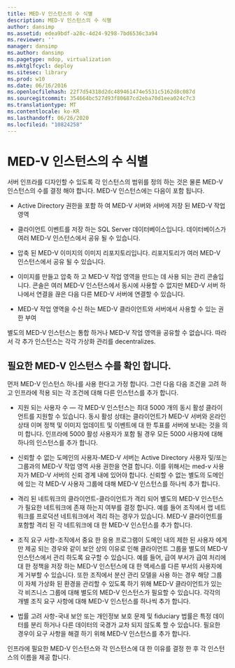 ```yaml
---
title: MED-V 인스턴스의 수 식별
description: MED-V 인스턴스의 수 식별
author: dansimp
ms.assetid: edea9bdf-a28c-4d24-9298-7bd6536c3a94
ms.reviewer: ''
manager: dansimp
ms.author: dansimp
ms.pagetype: mdop, virtualization
ms.mktglfcycl: deploy
ms.sitesec: library
ms.prod: w10
ms.date: 06/16/2016
ms.openlocfilehash: 22f7d54318d2dc489461474e5531c5162d8c087d
ms.sourcegitcommit: 354664bc527d93f80687cd2eba70d1eea024c7c3
ms.translationtype: MT
ms.contentlocale: ko-KR
ms.lasthandoff: 06/26/2020
ms.locfileid: "10824258"
---
```

# MED-V 인스턴스의 수 식별


서버 인프라를 디자인할 수 있도록 각 인스턴스의 범위를 정의 하는 것은 물론 MED-V 인스턴스의 수를 결정 해야 합니다. MED-V 인스턴스에는 다음이 포함 됩니다.

-   Active Directory 권한을 포함 하 여 MED-V 서버와 서버에 저장 된 MED-V 작업 영역

-   클라이언트 이벤트를 저장 하는 SQL Server 데이터베이스입니다. 데이터베이스가 여러 MED-V 인스턴스에서 공유 될 수 있습니다.

-   압축 된 MED-V 이미지의 이미지 리포지토리입니다. 리포지토리가 여러 MED-V 인스턴스에서 공유 될 수 있습니다.

-   이미지를 만들고 압축 하 고 MED-V 작업 영역을 만드는 데 사용 되는 관리 콘솔입니다. 콘솔은 여러 MED-V 인스턴스에서 동시에 사용할 수 없지만 MED-V 서버 하나에서 연결을 끊은 다음 다른 MED-V 서버에 연결할 수 있습니다.

-   MED-V 작업 영역을 수신 하는 MED-V 클라이언트와 서버에서 사용할 수 있는 권한 부여

별도의 MED-V 인스턴스는 통합 하거나 MED-V 작업 영역을 공유할 수 없습니다. 따라서 각 추가 인스턴스는 각각 가상화 관리를 decentralizes.

## 필요한 MED-V 인스턴스 수를 확인 합니다.


먼저 MED-V 인스턴스 하나를 사용 한다고 가정 합니다. 그런 다음 다음 조건을 고려 하 고 인프라에 적용 되는 각 조건에 대해 다른 인스턴스를 추가 합니다.

-   지원 되는 사용자 수 — 각 MED-V 인스턴스는 최대 5000 개의 동시 활성 클라이언트를 지원할 수 있습니다. 동시 활성 상태는 클라이언트가 MED-V 서버와 온라인 상태 이며 정책 및 이미지 업데이트 및 이벤트에 대 한 투표를 서버에 보내는 것을 의미 합니다. 인프라에 5000 활성 사용자가 포함 될 경우 모든 5000 사용자에 대해 하나의 인스턴스를 추가 합니다.

-   신뢰할 수 없는 도메인의 사용자-MED-V 서버는 Active Directory 사용자 및/또는 그룹과의 MED-V 작업 영역 사용 권한을 연결 합니다. 이를 위해서는 med-v 사용자가 MED-V 서버의 신뢰 경계 내에 있어야 합니다. 신뢰할 수 없는 별도의 도메인에 있는 각 MED-V 사용자 그룹에 대해 MED-V 인스턴스를 하나씩 추가 합니다.

-   격리 된 네트워크의 클라이언트-클라이언트가 격리 되어 별도의 MED-V 인스턴스가 필요한 네트워크에 존재 하는지 여부를 결정 합니다. 예를 들어 조직에서 랩 네트워크를 프로덕션 네트워크에서 격리 하는 경우가 있습니다. MED-V 클라이언트를 포함할 격리 된 각 네트워크에 대 한 MED-V 인스턴스를 추가 합니다.

-   조직 요구 사항-조직에서 중요 한 응용 프로그램이 도메인 내의 제한 된 사용자 에게만 제공 되는 경우와 같이 보안 상의 이유로 인해 클라이언트 그룹을 별도의 MED-V 인스턴스에서 관리 하도록 요구할 수 있습니다. 예를 들어, 급여 부서가 급여 처리에 대 한 정책을 저장 하는 MED-V 인스턴스에 대 한 액세스를 다른 부서의 사용자에 게 거부할 수 있습니다. 또한 조직에서 분산 관리 모델을 사용 하는 경우 해당 그룹이 자체 가상화 된 환경을 관리할 수 있도록 하기 위해 MED-V 클라이언트가 있는 각 비즈니스 그룹에 대해 별도의 MED-V 인스턴스가 필요할 수 있습니다. 각각의 개별 조직 요구 사항에 대해 MED-V 인스턴스를 하나씩 추가 합니다.

-   법률 고려 사항-국내 보안 또는 개인정보 보호 문제 및 fiduciary 법률은 특정 데이터를 분리 하거나 다른 데이터의 국경가 교차 되지 않도록 할 수 있습니다. 필요한 경우이 요구 사항을 해결 하기 위해 MED-V 인스턴스를 추가 합니다.

인프라에 필요한 MED-V 인스턴스와 각 인스턴스에 대 한 이유를 결정 한 후 각 인스턴스의 이름을 제공 합니다.

 

 





